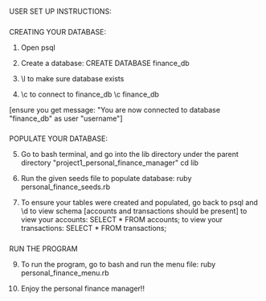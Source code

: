 #####
USER SET UP INSTRUCTIONS:

#####
CREATING YOUR DATABASE:

1. Open psql

2. Create a database:
			CREATE DATABASE finance_db

3. \l to make sure database exists

4. \c to connect to finance_db
			\c finance_db

[ensure you get message: "You are now connected to database "finance_db" as user "username"]

#####
POPULATE YOUR DATABASE:

5. Go to bash terminal, and go into the lib directory under the parent directory "project1_personal_finance_manager"
		cd lib

6. Run the given seeds file to populate database:
		ruby personal_finance_seeds.rb

7. To ensure your tables were created and populated, go back to psql and \d to view schema [accounts and transactions should be present]
	to view your accounts:
		SELECT * FROM accounts;
	to view your transactions:
		SELECT * FROM transactions;

#####
RUN THE PROGRAM

9. To run the program, go to bash and run the menu file:
			ruby personal_finance_menu.rb

10. Enjoy the personal finance manager!!

#####
